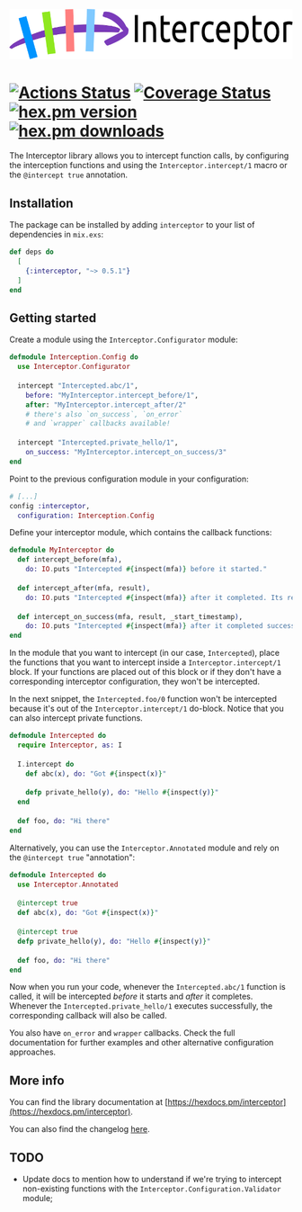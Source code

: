 ![Interceptor](https://github.com/amalbuquerque/interceptor/raw/master/assets/images/interceptor_logo_with_title.png)

[![Actions Status](https://github.com/amalbuquerque/interceptor/workflows/Tests/badge.svg)](https://github.com/amalbuquerque/interceptor/actions) [![Coverage Status](https://coveralls.io/repos/github/amalbuquerque/interceptor/badge.svg?branch=refs/heads/master)](https://coveralls.io/github/amalbuquerque/interceptor?branch=refs/heads/master) [![hex.pm version](https://img.shields.io/hexpm/v/interceptor.svg)](https://hex.pm/packages/interceptor) [![hex.pm downloads](https://img.shields.io/hexpm/dt/interceptor.svg)](https://hex.pm/packages/interceptor)
=========

The Interceptor library allows you to intercept function calls, by configuring
the interception functions and using the `Interceptor.intercept/1` macro or the
`@intercept true` annotation.

## Installation

The package can be installed by adding `interceptor` to your list of
dependencies in `mix.exs`:

```elixir
def deps do
  [
    {:interceptor, "~> 0.5.1"}
  ]
end
```

## Getting started

Create a module using the `Interceptor.Configurator` module:

```elixir
defmodule Interception.Config do
  use Interceptor.Configurator

  intercept "Intercepted.abc/1",
    before: "MyInterceptor.intercept_before/1",
    after: "MyInterceptor.intercept_after/2"
    # there's also `on_success`, `on_error`
    # and `wrapper` callbacks available!
  
  intercept "Intercepted.private_hello/1",
    on_success: "MyInterceptor.intercept_on_success/3"
end
```

Point to the previous configuration module in your configuration:

```elixir
# [...]
config :interceptor,
  configuration: Interception.Config
```

Define your interceptor module, which contains the callback functions:

```elixir
defmodule MyInterceptor do
  def intercept_before(mfa),
    do: IO.puts "Intercepted #{inspect(mfa)} before it started."

  def intercept_after(mfa, result),
    do: IO.puts "Intercepted #{inspect(mfa)} after it completed. Its result: #{inspect(result)}"

  def intercept_on_success(mfa, result, _start_timestamp),
    do: IO.puts "Intercepted #{inspect(mfa)} after it completed successfully. Its result: #{inspect(result)}"
end
```

In the module that you want to intercept (in our case, `Intercepted`), place
the functions that you want to intercept inside a `Interceptor.intercept/1`
block. If your functions are placed out of this block or if they don't have
a corresponding interceptor configuration, they won't be intercepted.

In the next snippet, the `Intercepted.foo/0` function won't be intercepted
because it's out of the `Interceptor.intercept/1` do-block. Notice that you
can also intercept private functions.

```elixir
defmodule Intercepted do
  require Interceptor, as: I

  I.intercept do
    def abc(x), do: "Got #{inspect(x)}"

    defp private_hello(y), do: "Hello #{inspect(y)}"
  end

  def foo, do: "Hi there"
end
```

Alternatively, you can use the `Interceptor.Annotated` module and rely on
the `@intercept true` "annotation":

```elixir
defmodule Intercepted do
  use Interceptor.Annotated

  @intercept true
  def abc(x), do: "Got #{inspect(x)}"

  @intercept true
  defp private_hello(y), do: "Hello #{inspect(y)}"

  def foo, do: "Hi there"
end
```

Now when you run your code, whenever the `Intercepted.abc/1` function is
called, it will be intercepted *before* it starts and *after* it completes.
Whenever the `Intercepted.private_hello/1` executes successfully, the
corresponding callback will also be called.

You also have `on_error` and `wrapper` callbacks. Check the full documentation
for further examples and other alternative configuration approaches.

## More info

You can find the library documentation at
[https://hexdocs.pm/interceptor](https://hexdocs.pm/interceptor).

You can also find the changelog [here](https://github.com/amalbuquerque/interceptor/blob/master/CHANGELOG.md).

## TODO

- Update docs to mention how to understand if we're trying to intercept non-existing functions with the `Interceptor.Configuration.Validator` module;
